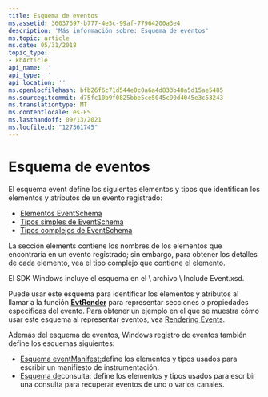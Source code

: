 ```yaml
---
title: Esquema de eventos
ms.assetid: 36037697-b777-4e5c-99af-77964200a3e4
description: 'Más información sobre: Esquema de eventos'
ms.topic: article
ms.date: 05/31/2018
topic_type:
- kbArticle
api_name: ''
api_type: ''
api_location: ''
ms.openlocfilehash: bfb26f6c71d544e0c0a6a4d833b40a5d15ae5485
ms.sourcegitcommit: d75fc10b9f0825bbe5ce5045c90d4045e3c53243
ms.translationtype: MT
ms.contentlocale: es-ES
ms.lasthandoff: 09/13/2021
ms.locfileid: "127361745"
---
```

# <a name="event-schema"></a>Esquema de eventos

El esquema event define los siguientes elementos y tipos que identifican los elementos y atributos de un evento registrado:

-   [Elementos EventSchema](eventschema-elements.md)
-   [Tipos simples de EventSchema](eventschema-simple-types.md)
-   [Tipos complejos de EventSchema](eventschema-complex-types.md)

La sección elements contiene los nombres de los elementos que encontraría en un evento registrado; sin embargo, para obtener los detalles de cada elemento, vea el tipo complejo que contiene el elemento.

El SDK Windows incluye el esquema en el \\ archivo \\ Include Event.xsd.

Puede usar este esquema para identificar los elementos y atributos al llamar a la función [**EvtRender**](/windows/desktop/api/WinEvt/nf-winevt-evtrender) para representar secciones o propiedades específicas del evento. Para obtener un ejemplo en el que se muestra cómo usar este esquema al representar eventos, vea [Rendering Events](rendering-events.md).

Además del esquema de eventos, Windows registro de eventos también define los esquemas siguientes:

-   [Esquema eventManifest:](eventmanifestschema-schema.md)define los elementos y tipos usados para escribir un manifiesto de instrumentación.
-   [Esquema de](queryschema-schema.md)consulta: define los elementos y tipos usados para escribir una consulta para recuperar eventos de uno o varios canales.

 

 




